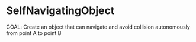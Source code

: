 # SelfNavigatingObject
GOAL: Create an object that can navigate and avoid collision autonomously from point A to point B

